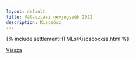 ```yaml
---
layout: default
title: Választási névjegyzék 2022
description: Kiscsősz
---
```


{% include settlementHTMLs/Kiscsooxxsz.html %}

[Vissza](../)